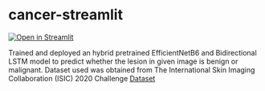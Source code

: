 # cancer-streamlit
[![Open in Streamlit](https://static.streamlit.io/badges/streamlit_badge_black_white.svg)](https://share.streamlit.io/alliwene/cancer-streamlit/main/cancer-class.py)

Trained and deployed an hybrid pretrained EfficientNetB6 and Bidirectional LSTM model to predict whether the lesion in given image is benign or malignant. Dataset used was obtained from The International Skin Imaging Collaboration (ISIC) 2020 Challenge 
[Dataset](https://challenge2020.isic-archive.com/)  